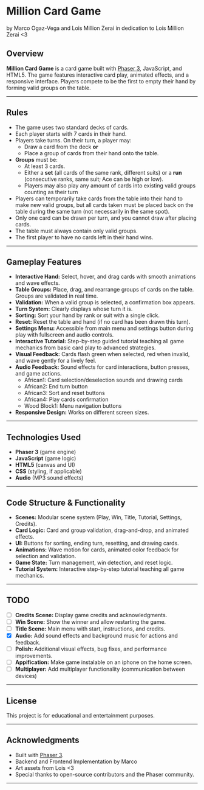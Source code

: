 # Million Card Game
by Marco Ogaz-Vega and Lois Million Zerai in dedication to Lois Million Zerai <3

## Overview

**Million Card Game** is a card game built with [Phaser 3](https://phaser.io/), JavaScript, and HTML5. The game features interactive card play, animated effects, and a responsive interface. Players compete to be the first to empty their hand by forming valid groups on the table.

---

## Rules

- The game uses two standard decks of cards.
- Each player starts with 7 cards in their hand.
- Players take turns. On their turn, a player may:
  - Draw a card from the deck **or**
  - Place a group of cards from their hand onto the table.
- **Groups** must be:
  - At least 3 cards.
  - Either a **set** (all cards of the same rank, different suits) or a **run** (consecutive ranks, same suit; Ace can be high or low).
  - Players may also play any amount of cards into existing valid groups counting as their turn
- Players can temporarily take cards from the table into their hand to make new valid groups, but all cards taken must be placed back on the table during the same turn (not necessarily in the same spot).
- Only one card can be drawn per turn, and you cannot draw after placing cards.
- The table must always contain only valid groups.
- The first player to have no cards left in their hand wins.

---

## Gameplay Features

- **Interactive Hand:** Select, hover, and drag cards with smooth animations and wave effects.
- **Table Groups:** Place, drag, and rearrange groups of cards on the table. Groups are validated in real time.
- **Validation:** When a valid group is selected, a confirmation box appears.
- **Turn System:** Clearly displays whose turn it is.
- **Sorting:** Sort your hand by rank or suit with a single click.
- **Reset:** Reset the table and hand (if no card has been drawn this turn).
- **Settings Menu:** Accessible from main menu and settings button during play with fullscreen and audio controls.
- **Interactive Tutorial:** Step-by-step guided tutorial teaching all game mechanics from basic card play to advanced strategies.
- **Visual Feedback:** Cards flash green when selected, red when invalid, and wave gently for a lively feel.
- **Audio Feedback:** Sound effects for card interactions, button presses, and game actions.
  - African1: Card selection/deselection sounds and drawing cards
  - African2: End turn button
  - African3: Sort and reset buttons
  - African4: Play cards confirmation
  - Wood Block1: Menu navigation buttons
- **Responsive Design:** Works on different screen sizes.

---

## Technologies Used

- **Phaser 3** (game engine)
- **JavaScript** (game logic)
- **HTML5** (canvas and UI)
- **CSS** (styling, if applicable)
- **Audio** (MP3 sound effects)

---

## Code Structure & Functionality

- **Scenes:** Modular scene system (Play, Win, Title, Tutorial, Settings, Credits).
- **Card Logic:** Card and group validation, drag-and-drop, and animated effects.
- **UI:** Buttons for sorting, ending turn, resetting, and drawing cards.
- **Animations:** Wave motion for cards, animated color feedback for selection and validation.
- **Game State:** Turn management, win detection, and reset logic.
- **Tutorial System:** Interactive step-by-step tutorial teaching all game mechanics.

---

## TODO

- [ ] **Credits Scene:** Display game credits and acknowledgments.
- [ ] **Win Scene:** Show the winner and allow restarting the game.
- [ ] **Title Scene:** Main menu with start, instructions, and credits.
- [x] **Audio:** Add sound effects and background music for actions and feedback.
- [ ] **Polish:** Additional visual effects, bug fixes, and performance improvements.
- [ ] **Appification:** Make game instalable on an iphone on the home screen.
- [ ] **Multiplayer:** Add multiplayer functionality (communication between devices)

---

## License

This project is for educational and entertainment purposes.

---

## Acknowledgments

- Built with [Phaser 3](https://phaser.io/).
- Backend and Frontend Implementation by Marco
- Art assets from Lois <3
- Special thanks to open-source contributors and the Phaser community.

---